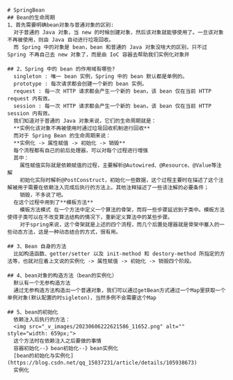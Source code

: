     # SpringBean
    ## Bean的生命周期
    1、首先需要明确bean对象与普通对象的区别:  
      对于普通的 Java 对象，当 new 的时候创建对象，然后该对象就能够使用了。一旦该对象不再被使用，则由 Java 自动进行垃圾回收。  
      而 Spring 中的对象是 bean，bean 和普通的 Java 对象没啥大的区别，只不过 Spring 不再自己去 new 对象了，而是由 IoC 容器去帮助我们实例化对象并

    ## 2、Spring 中的 bean 的作用域有哪些?  
      singleton : 唯一 bean 实例，Spring 中的 bean 默认都是单例的。  
      prototype : 每次请求都会创建一个新的 bean 实例。  
      request : 每一次 HTTP 请求都会产生一个新的 bean，该 bean 仅在当前 HTTP request 内有效。  
      session : 每一次 HTTP 请求都会产生一个新的 bean，该 bean 仅在当前 HTTP session 内有效。  
      我们知道对于普通的 Java 对象来说，它们的生命周期就是：  
      **实例化该对象不再被使用时通过垃圾回收机制进行回收**  
      而对于 Spring Bean 的生命周期来说：  
      **实例化 -> 属性赋值 -> 初始化 -> 销毁**  
      每个流程都有自己的前后处理器，可以对每个过程进行增强  
      其中：  
        属性赋值实际就是依赖赋值的过程，主要解析@Autowired、@Resource、@Value等注解  
        初始化实际时解析@PostConstruct，初始化一些数据，这个过程主要时在描述了这个注解被用于需要在依赖注入完成后执行的方法上。其他注释描述了一些该注解的必要条件；  
        销毁，不多说了吧。  
      在这个过程中用到了**模板方法**  
        模板方法模式 在一个方法中定义一个算法的骨架，而将一些步骤延迟到子类中。模板方法使得子类可以在不改变算法结构的情况下，重新定义算法中的某些步骤。  
        对于spring来说，这个骨架就是上述的四个流程，而几个后置处理器就是骨架中塞入的一些动态方法，这是一种动态结合的方式，很有用。  
    
    ## 3、Bean 自身的方法  
      比如构造函数、getter/setter 以及 init-method 和 destory-method 所指定的方法等，也就对应着上文说的实例化 -> 属性赋值 -> 初始化 -> 销毁四个阶段。  
    
    ## 4、bean对象的构造方法（bean的实例化）  
      默认有一个无参构造方法  
      通过无参构造方法构造出一个普通对象，我们可以通过getBean方式通过一个Map里获取一个单例对象(默认配置的时sigleton)，当然多例不会需要这个Map  
    
    ## 5、bean的初始化  
      依赖注入后执行的方法：  
      <img src="_v_images/20230606222621586_11652.png" alt="" style="width: 659px;">  
      这个方法时在依赖注入之后要做的事情  
      容器初始化--》bean初始化--》bean实例化  
      [bean的初始化与实例化](https://blog.csdn.net/qq_15037231/article/details/105938673)  
      实例化
